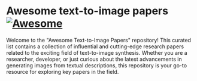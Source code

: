 # Awesome text-to-image papers [![Awesome](https://awesome.re/badge.svg)](https://awesome.re)

Welcome to the "Awesome Text-to-Image Papers" repository! This curated list contains a collection of influential and cutting-edge research papers related to the exciting field of text-to-image synthesis. Whether you are a researcher, developer, or just curious about the latest advancements in generating images from textual descriptions, this repository is your go-to resource for exploring key papers in the field.
